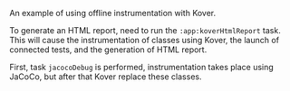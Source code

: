 An example of using offline instrumentation with Kover.

To generate an HTML report, need to run the `:app:koverHtmlReport` task.
This will cause the instrumentation of classes using Kover, the launch of connected tests, and the generation of HTML report.

First, task `jacocoDebug` is performed, instrumentation takes place using JaCoCo, but after that Kover replace these classes.
